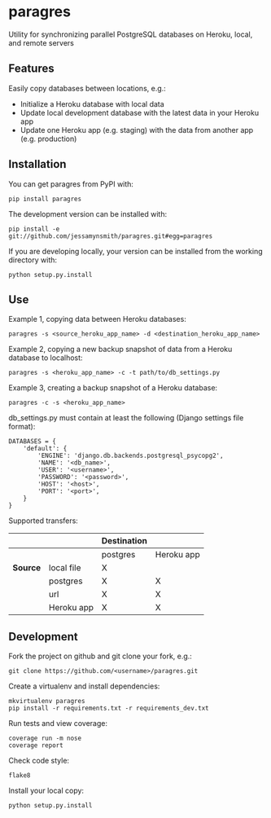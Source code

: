 paragres
========

Utility for synchronizing parallel PostgreSQL databases on Heroku, local, and remote servers

Features
--------

Easily copy databases between locations, e.g.:
* Initialize a Heroku database with local data
* Update local development database with the latest data in your Heroku app
* Update one Heroku app (e.g. staging) with the data from another app (e.g. production)


Installation
------------

You can get paragres from PyPI with:

    pip install paragres

The development version can be installed with:

    pip install -e git://github.com/jessamynsmith/paragres.git#egg=paragres

If you are developing locally, your version can be installed from the working directory with:

    python setup.py.install


Use
---

Example 1, copying data between Heroku databases:

    paragres -s <source_heroku_app_name> -d <destination_heroku_app_name>

Example 2, copying a new backup snapshot of data from a Heroku database to localhost:

    paragres -s <heroku_app_name> -c -t path/to/db_settings.py
    
Example 3, creating a backup snapshot of a Heroku database:

    paragres -c -s <heroku_app_name>
    
db_settings.py must contain at least the following (Django settings file format):

    DATABASES = {
        'default': {
            'ENGINE': 'django.db.backends.postgresql_psycopg2',
            'NAME': '<db_name>',
            'USER': '<username>',
            'PASSWORD': '<password>',
            'HOST': '<host>',
            'PORT': '<port>',
        }
    }

Supported transfers:

|  |  | Destination |  |
| --- | --- | --- | --- |
|  |  | postgres | Heroku app |
| **Source** | local file | X |  |
|  | postgres | X | X |
|  | url | X | X |
|  | Heroku app | X | X |


Development
-----------

Fork the project on github and git clone your fork, e.g.:

    git clone https://github.com/<username>/paragres.git

Create a virtualenv and install dependencies:

    mkvirtualenv paragres
    pip install -r requirements.txt -r requirements_dev.txt

Run tests and view coverage:

    coverage run -m nose
    coverage report

Check code style:

    flake8

Install your local copy:

    python setup.py.install
